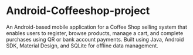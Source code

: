 # Android-Coffeeshop-project
An Android-based mobile application for a Coffee Shop selling system that enables users to register, browse products, manage a cart, and complete purchases using QR or bank account payments. Built using Java, Android SDK, Material Design, and SQLite for offline data management.
